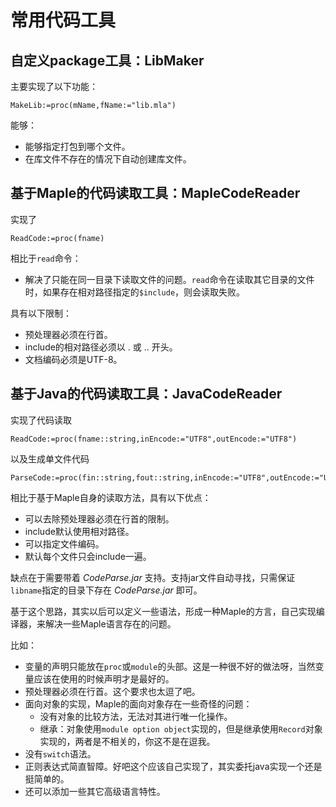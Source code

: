 # 常用代码工具

## 自定义package工具：LibMaker
主要实现了以下功能：
```
MakeLib:=proc(mName,fName:="lib.mla")
```
能够：
+ 能够指定打包到哪个文件。
+ 在库文件不存在的情况下自动创建库文件。

## 基于Maple的代码读取工具：MapleCodeReader
实现了
```
ReadCode:=proc(fname)
```
相比于`read`命令：
+ 解决了只能在同一目录下读取文件的问题。`read`命令在读取其它目录的文件时，如果存在相对路径指定的`$include`，则会读取失败。

具有以下限制：
+ 预处理器必须在行首。
+ include的相对路径必须以 . 或 .. 开头。
+ 文档编码必须是UTF-8。

## 基于Java的代码读取工具：JavaCodeReader
实现了代码读取
```
ReadCode:=proc(fname::string,inEncode:="UTF8",outEncode:="UTF8")
```
以及生成单文件代码
```
ParseCode:=proc(fin::string,fout::string,inEncode:="UTF8",outEncode:="UTF8")
```

相比于基于Maple自身的读取方法，具有以下优点：
+ 可以去除预处理器必须在行首的限制。
+ include默认使用相对路径。
+ 可以指定文件编码。
+ 默认每个文件只会include一遍。

缺点在于需要带着 *CodeParse.jar* 支持。支持jar文件自动寻找，只需保证`libname`指定的目录下存在 *CodeParse.jar* 即可。

基于这个思路，其实以后可以定义一些语法，形成一种Maple的方言，自己实现编译器，来解决一些Maple语言存在的问题。

比如：
+ 变量的声明只能放在`proc`或`module`的头部。这是一种很不好的做法呀，当然变量应该在使用的时候声明才是最好的。
+ 预处理器必须在行首。这个要求也太逗了吧。
+ 面向对象的实现，Maple的面向对象存在一些奇怪的问题：
    + 没有对象的比较方法，无法对其进行唯一化操作。
    + 继承：对象使用`module option object`实现的，但是继承使用`Record`对象实现的，两者是不相关的，你这不是在逗我。
+ 没有`switch`语法。
+ 正则表达式简直智障。好吧这个应该自己实现了，其实委托java实现一个还是挺简单的。
+ 还可以添加一些其它高级语言特性。
